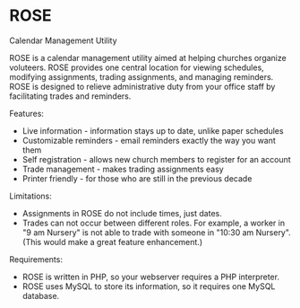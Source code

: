 # ROSE
Calendar Management Utility

ROSE is a calendar management utility aimed at helping churches organize voluteers. ROSE provides one central location for viewing schedules, modifying assignments, trading assignments, and managing reminders. ROSE is designed to relieve administrative duty from your office staff by facilitating trades and reminders.

Features:
 - Live information - information stays up to date, unlike paper schedules
 - Customizable reminders - email reminders exactly the way you want them
 - Self registration - allows new church members to register for an account
 - Trade management - makes trading assignments easy
 - Printer friendly - for those who are still in the previous decade

Limitations:
 - Assignments in ROSE do not include times, just dates.
 - Trades can not occur between different roles. For example, a worker in "9 am Nursery" is not able to trade with someone in "10:30 am Nursery". (This would make a great feature enhancement.)

Requirements:
 - ROSE is written in PHP, so your webserver requires a PHP interpreter.
 - ROSE uses MySQL to store its information, so it requires one MySQL database.
